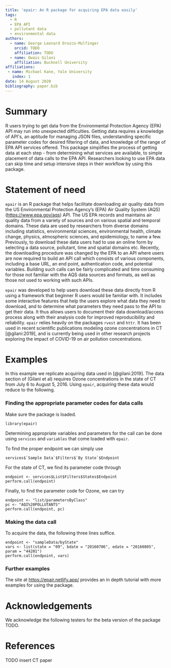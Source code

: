 ```yaml
---
title: 'epair: An R package for acquiring EPA data easily'
tags:
  - R
  - EPA API
  - pollutant data
  - environmental data
authors:
  - name: George Leonard Orozco-Mulfinger
    orcid: TODO
    affiliation: TODO
  - name: Owais Gilani
    affiliation: Bucknell University
affiliations:
 - name: Michael Kane, Yale University
   index: 1
date: 14 August 2020
bibliography: paper.bib
---
```


# Summary

R users trying to get data from the Environmental Protection Agency (EPA) API may run into 
unexpected difficulties. Getting data requires a knowledge of API's, an aptitude for managing JSON files, understanding
specific parameter codes for desired filtering of data, and knowledge of the range of EPA API services
offered. This package simplifies the process of getting data at each step - from determining 
what services are available, to simple placement of data calls to the EPA API. Researchers looking to use EPA data can skip time and setup intensive steps in their workflow by using this package.


# Statement of need 

`epair` is an R package that helps facilitate downloading air quality data from the US Environmental Protection Agency’s (EPA) Air Quality System (AQS) (https://www.epa.gov/aqs) API. The US EPA records and maintains air quality data from a variety of sources and on various spatial and temporal domains. These data are used by researchers from diverse domains including statistics, environmental sciences, environmental health, climate change, physics, atmospheric sciences, and epidemiology, to name a few. Previously, to download these data users had to use an online form by selecting a data source, pollutant, time and spatial domains etc. Recently, the downloading procedure was changed by the EPA to an API where users are now required to build an API call which consists of various components, including a base URL, an end point, authentication code, and potential variables. Building such calls can be fairly complicated and time consuming for those not familiar with the AQS data sources and formats, as well as those not used to working with such APIs.

 

`epair` was developed to help users download these data directly from R using a framework that beginner R users would be familiar with. It includes some interactive features that help the users explore what data they need to download, and to determine what parameters they need pass to the API to get their data. It thus allows users to document their data download/access process along with their analysis code for improved reproducibility and reliability. `epair` relies heavily on the packages `rvest` and `httr`. It has been used in recent scientific publications modeling ozone concentrations in CT [@gilani:2019], and is currently being used in other research projects exploring the impact of COVID-19 on air pollution concentrations.

# Examples

In this example we replicate acquiring data used in [@gilani:2019]. The data section of (Gilani et al) requires Ozone concentrations in the state of CT from July 6 to August 5, 2016. Using `epair`, acquiring these data would reduce to the following. 

### Finding the appropriate parameter codes for data calls

Make sure the package is loaded.

```
library(epair)
```

Determining appropriate variables and parameters for the call can be done using `services` and `variables` that come loaded with `epair`. 

To find the proper endpoint we can simply use
```
services$`Sample Data`$Filters$`By State`$Endpoint
```

For the state of CT, we find its parameter code through
```
endpoint <- services$List$Filters$States$Endpoint
perform.call(endpoint)
```

Finally, to find the parameter code for Ozone, we can try
```
endpoint <- "list/parametersByClass"
pc <- "AQI%20POLLUTANTS"
perform.call(endpoint, pc)
```

### Making the data call

To acquire the data, the following three lines suffice.
```
endpoint <- "sampleData/byState"
vars <- list(state = "09", bdate = "20160706", edate = "20160805", param = "44201")
perform.call(endpoint, vars)
```

### Further examples

The site at https://epair.netlify.app/ provides an in depth tutorial with more examples for using the 
package.

# Acknowledgements

We acknowledge the following testers for the beta version of the package TODO.

# References

TODO insert CT paper
